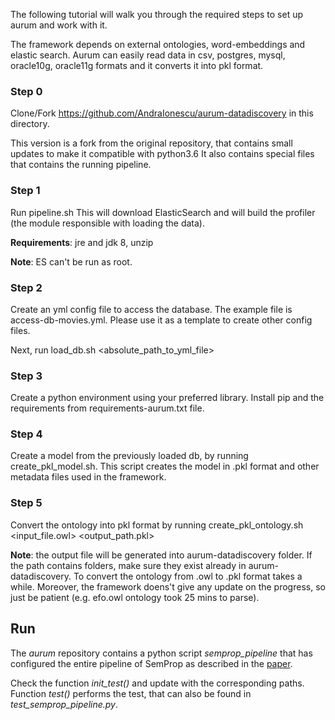 The following tutorial will walk you through the required steps to set up aurum and work with it.

The framework depends on external ontologies, word-embeddings and elastic search. 
Aurum can easily read data in csv, postgres, mysql, oracle10g, oracle11g formats and it converts it into pkl format. 

### Step 0
Clone/Fork https://github.com/AndraIonescu/aurum-datadiscovery in this directory. 

This version is a fork from the original repository, that contains small updates to make it compatible with python3.6 
It also contains special files that contains the running pipeline.
### Step 1 
Run pipeline.sh 
This will download ElasticSearch and will build the profiler (the module responsible with loading the data). 

**Requirements**: jre and jdk 8, unzip 

**Note**: ES can't be run as root. 

### Step 2
Create an yml config file to access the database. The example file is access-db-movies.yml. Please use it as a template to create other config files.

Next, run load_db.sh <absolute_path_to_yml_file>

### Step 3
Create a python environment using your preferred library. 
Install pip and the requirements from requirements-aurum.txt file. 

### Step 4
Create a model from the previously loaded db, by running create_pkl_model.sh. 
This script creates the model in .pkl format and other metadata files used in the framework. 

### Step 5
Convert the ontology into pkl format by running create_pkl_ontology.sh <input_file.owl> <output_path.pkl>

**Note**: the output file will be generated into aurum-datadiscovery folder. 
If the path contains folders, make sure they exist already in aurum-datadiscovery.
To convert the ontology from .owl to .pkl format takes a while. 
Moreover, the framework doens't give any update on the progress, so just be patient (e.g. efo.owl ontology took 25 mins to parse).

## Run
The _aurum_ repository contains a python script *semprop_pipeline* that
has configured the entire pipeline of SemProp as described in the 
[paper](http://raulcastrofernandez.com/papers/icde18-seeping.pdf). 

Check the function _init_test()_ and update with the corresponding paths.
Function _test()_ performs the test, that can also be found in 
_test_semprop_pipeline.py_. 